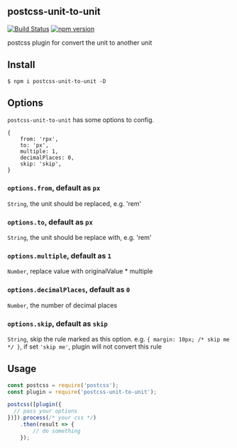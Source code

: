 ## postcss-unit-to-unit
[![Build Status](https://travis-ci.org/Gavin-Gong/postcss-unit-to-unit.svg?branch=master)](https://travis-ci.org/Gavin-Gong/postcss-unit-to-unit)
[![npm version](https://badge.fury.io/js/postcss-unit-to-unit.svg)](https://badge.fury.io/js/postcss-unit-to-unit)

postcss plugin for convert the unit to another unit

## Install

```
$ npm i postcss-unit-to-unit -D
```

## Options
`postcss-unit-to-unit` has some options to config.
```
{
    from: 'rpx',
    to: 'px',
    multiple: 1,
    decimalPlaces: 0,
    skip: 'skip',
}
```
### `options.from`, default as `px`
`String`, the unit should be replaced, e.g. 'rem'

### `options.to`, default as `px`
`String`, the unit should be replace with, e.g. 'rem'

###  `options.multiple`, default as `1`
`Number`, replace value with originalValue * multiple

### `options.decimalPlaces`, default as `0`
`Number`, the number of decimal places

### `options.skip`, default as `skip`
`String`, skip the rule marked as this option.
e.g. `{ margin: 10px; /* skip me */ }`, if set `'skip me'`, plugin will not convert this rule

## Usage
``` javascript
const postcss = require('postcss');
const plugin = require('postcss-unit-to-unit');

postcss([plugin({
  // pass your options
})]).process(/* your css */)
    .then(result => {
        // do something
    });
```



